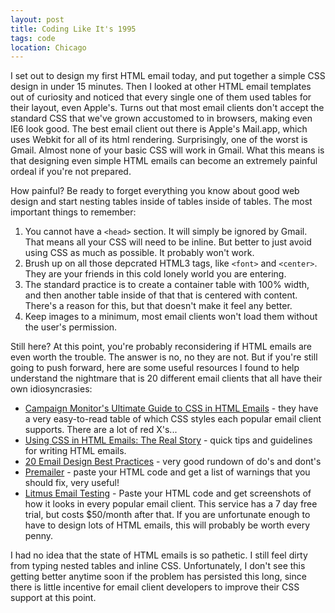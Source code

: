 ```yaml
---
layout: post
title: Coding Like It's 1995
tags: code
location: Chicago
---
```


I set out to design my first HTML email today, and put together a simple CSS design in under 15 minutes. Then I looked at other HTML email templates out of curiosity and noticed that every single one of them used tables for their layout, even Apple's. Turns out that most email clients don't accept the standard CSS that we've grown accustomed to in browsers, making even IE6 look good. The best email client out there is Apple's Mail.app, which uses Webkit for all of its html rendering. Surprisingly, one of the worst is Gmail. Almost none of your basic CSS will work in Gmail. What this means is that designing even simple HTML emails can become an extremely painful ordeal if you're not prepared.

How painful? Be ready to forget everything you know about good web design and start nesting tables inside of tables inside of tables. The most important things to remember:

1. You cannot have a `<head>` section. It will simply be ignored by Gmail. That means all your CSS will need to be inline. But better to just avoid using CSS as much as possible. It probably won't work.
2. Brush up on all those depcrated HTML3 tags, like `<font>` and `<center>`. They are your friends in this cold lonely world you are entering.
3. The standard practice is to create a container table with 100% width, and then another table inside of that that is centered with content. There's a reason for this, but that doesn't make it feel any better.
4. Keep images to a minimum, most email clients won't load them without the user's permission.

Still here? At this point, you're probably reconsidering if HTML emails are even worth the trouble. The answer is no, no they are not. But if you're still going to push forward, here are some useful resources I found to help understand the nightmare that is 20 different email clients that all have their own idiosyncrasies:

* [Campaign Monitor's Ultimate Guide to CSS in HTML Emails](http://www.campaignmonitor.com/css/) - they have a very easy-to-read table of which CSS styles each popular email client supports. There are a lot of red X's...
* [Using CSS in HTML Emails: The Real Story](http://css-tricks.com/using-css-in-html-emails-the-real-story/) - quick tips and guidelines for writing HTML emails.
* [20 Email Design Best Practices](http://net.tutsplus.com/tutorials/html-css-techniques/20-email-design-best-practices-and-resources-for-beginners/) - very good rundown of do's and dont's
* [Premailer](http://premailer.dialect.ca/) - paste your HTML code and get a list of warnings that you should fix, very useful!
* [Litmus Email Testing](http://litmus.com/email-testing) - Paste your HTML code and get screenshots of how it looks in every popular email client. This service has a 7 day free trial, but costs $50/month after that. If you are unfortunate enough to have to design lots of HTML emails, this will probably be worth every penny.

I had no idea that the state of HTML emails is so pathetic. I still feel dirty from typing nested tables and inline CSS. Unfortunately, I don't see this getting better anytime soon if the problem has persisted this long, since there is little incentive for email client developers to improve their CSS support at this point.